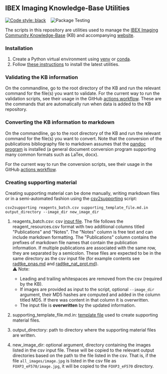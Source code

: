 ## IBEX Imaging Knowledge-Base Utilities

[![Code style: black](https://img.shields.io/badge/code%20style-black-000000.svg)](https://github.com/psf/black) &nbsp;&nbsp;
![Package Testing](https://github.com/IBEXImagingCommunity/ibex_imaging_knowledge_base_utilities/actions/workflows/main.yml/badge.svg)

The scripts in this repository are utilities used to manage the [IBEX Imaging Community Knowledge-Base](https://github.com/IBEXImagingCommunity/ibex_imaging_knowledge_base) (KB) and
accompanying [website](https://ibeximagingcommunity.github.io/ibex_imaging_knowledge_base).

### Installation

1. Create a Python virtual environment using [venv](https://docs.python.org/3/library/venv.html) or [conda](https://docs.conda.io/projects/conda/en/stable/).
2. Follow [these instructions](https://github.com/IBEXImagingCommunity/ibex_imaging_knowledge_base_utilities/releases/latest) to install the latest utilities.

### Validating the KB information

On the commandline, go to the root directory of the KB and run the relevant command for the file(s) you want to validate. For the current way to run the validation scripts, see their usage in the GitHub [actions workflow](https://github.com/IBEXImagingCommunity/ibex_imaging_knowledge_base/blob/26fc5ccc4a4bb36239cc7b9e311a6cd8211e5d1c/.github/workflows/main.yml#L84-L92). These are the commands that are automatically run when data is added to the KB repository.

### Converting the KB information to markdown

On the commandline, go to the root directory of the KB and run the relevant command for the file(s) you want to convert. Note that the conversion of the publications bibliography file to markdown assumes that the [pandoc program](https://pandoc.org/) is installed (a general document conversion program supporting many common formats such as LaTex, docx).

For the current way to run the conversion scripts, see their usage in the GitHub [actions workflow](https://github.com/IBEXImagingCommunity/ibex_imaging_knowledge_base/blob/26fc5ccc4a4bb36239cc7b9e311a6cd8211e5d1c/.github/workflows/main.yml#L173-L209).


### Creating supporting material

Creating supporting material can be done manually, writing markdown files or in a semi-automated fashion using the [csv2supporting](src/ibex_imaging_knowledge_base_utilities/csv_2_supporting.py) script:

```
csv2supporting reagents_batch.csv supporting_template_file.md.in output_directory --image_dir new_image_dir
```

1. reagents_batch.csv: csv [input file](tests/data/reagent_batch.csv). The file follows the reagent_resources.csv format with two additional columns titled "Publications" and "Notes". The "Notes" column is free text and can include markdown formatting. The "Publications" column contains the prefixes of markdown file names that contain the publication information. If multiple publications are associated with the same row, they are separated by a semicolon. These files are expected to be in the same directory as the csv input file (for example contents see [radtke_pnas.md](tests/data/radtke_pnas.md) and [radtke_nat_prot.md](tests/data/radtke_nat_prot.md)).  
&#x26A0; Note:
    * Leading and trailing whitespaces are removed from the csv (required by the KB).   
    * If images are provided as input to the script, optional `--image_dir` argument, their MD5 hashes are computed and added in the column titled MD5. If there was content in that column it is overwritten.
    * The input file is **overwritten** by the updated information.

2. supporting_template_file.md.in: [template file](tests/data/supporting_template.md.in) used to create supporting material files.

3. output_directory: path to directory where the supporting material files are written.
4. new_image_dir: optional argument, directory containing the images listed in the csv input file. These will be copied to the relevant output directories based on the path to the file listed in the csv. That is, if the file `all_images/image.jpg` is listed in the csv file as `FOXP3_eF570/image.jpg`, it will be copied to the `FOXP3_eF570` directory.

